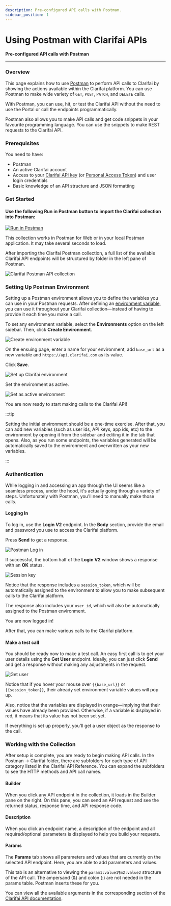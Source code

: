 ```yaml
---
description: Pre-configured API calls with Postman.
sidebar_position: 1
---
```


# Using Postman with Clarifai APIs

**Pre-configured API calls with Postman**
<hr />

### **Overview**

This page explains how to use [Postman](https://www.postman.com/) to perform API calls to Clarifai by showing the actions available within the Clarifai platform. You can use Postman to make wide variety of `GET`, `POST`, `PATCH`, and `DELETE` calls.

With Postman, you can use, hit, or test the Clarifai API without the need to use the Portal or call the endpoints programmatically. 

Postman also allows you to make API calls and get code snippets in your favourite programming language. You can use the snippets to make REST requests to the Clarifai API. 

### Prerequisites

You need to have:

* Postman
* An active Clarifai account
* Access to your [Clarifai API key](https://docs.clarifai.com/clarifai-basics/authentication/app-specific-api-keys) (or [Personal Access Token](https://docs.clarifai.com/clarifai-basics/authentication/personal-access-tokens)) and user login credentials
* Basic knowledge of an API structure and JSON formatting

### Get Started 

#### Use the following Run in Postman button to import the Clarifai collection into Postman: 

[![Run in Postman](https://run.pstmn.io/button.svg)](https://app.getpostman.com/run-collection/8c7850b96f74d0fc03c0)

This collection works in Postman for Web or in your local Postman application. It may take several seconds to load.

After importing the Clarifai Postman collection, a full list of the available Clarifai API endpoints will be structured by folder in the left pane of Postman.

![Clarifai Postman API collection](/img/postman/clarifai_postman_api_collection.png)

### Setting Up Postman Environment 

Setting up a Postman environment allows you to define the variables you can use in your Postman requests. After defining an [environment variable](https://learning.postman.com/docs/sending-requests/managing-environments/), you can use it throughout your Clarifai collection—instead of having to provide it each time you make a call. 

To set any environment variable, select the **Environments** option on the left sidebar. Then, click **Create Environment**. 

![Create environment variable](/img/postman/create_environment_variable.png)

On the ensuing page, enter a name for your environment, add `base_url` as a new variable and `https://api.clarifai.com` as its value. 

Click **Save**. 

![Set up Clarifai environment](/img/postman/clarifai_environment_base_url.png)

Set the environment as active.

![Set as active environment](/img/postman/set_as_active_environment.png)

You are now ready to start making calls to the Clarifai API!

:::tip

Setting the initial environment should be a one-time exercise. After that, you can add new variables (such as user ids, API keys, app ids, etc) to the environment by opening it from the sidebar and editing it in the tab that opens. Also, as you run some endpoints, the variables generated will be automatically saved to the environment and overwritten as your new variables. 

:::

### Authentication

While logging in and accessing an app through the UI seems like a seamless process, under the hood, it's actually going through a variety of steps. Unfortunately with Postman, you'll need to manually make those calls.

#### Logging In

To log in, use the **Login V2** endpoint. In the **Body** section, provide the email and password you use to access the Clarifai platform. 

Press **Send** to get a response.

![Postman Log in](/img/postman/postman_login.png)

If successful, the bottom half of the **Login V2** window shows a response with an **OK** status.

![Session key](/img/postman/postman_session_key.png)

Notice that the response includes a `session_token`, which will be automatically assigned to the environment to allow you to make subsequent calls to the Clarifai platform. 

The response also includes your `user_id`, which will also be automatically assigned to the Postman environment.

You are now logged in! 

After that, you can make various calls to the Clarifai platform. 

#### Make a test call

You should be ready now to make a test call. An easy first call is to get your user details using the **Get User** endpoint. Ideally, you can just click **Send** and get a response without making any adjustments in the request. 

![Get user](/img/postman/get_user.png)

Notice that if you hover your mouse over `{{base_url}}` or `{{session_token}}`, their already set environment variable values will pop up. 

Also, notice that the variables are displayed in orange—implying that their values have already been provided. Otherwise, if a variable is displayed in red, it means that its value has not been set yet. 

If everything is set up properly, you'll get a user object as the response to the call. 

### Working with the Collection 

After setup is complete, you are ready to begin making API calls. In the Postman -&gt; Clarifai folder, there are subfolders for each type of API category listed in the Clarifai API Reference. You can expand the subfolders to see the HTTP methods and API call names.

#### Builder 

When you click any API endpoint in the collection, it loads in the Builder pane on the right. On this pane, you can send an API request and see the returned status, response time, and API response code.

#### Description 

When you click an endpoint name, a description of the endpoint and all required/optional parameters is displayed to help you build your requests.

#### Params 

The **Params** tab shows all parameters and values that are currently on the selected API endpoint. Here, you are able to add parameters and values.

This tab is an alternative to viewing the `param1:value1¶m2:value2` structure of the API call. The ampersand \(&\) and colon \(:\) are not needed in the params table. Postman inserts these for you.

You can view all the available arguments in the corresponding section of the [Clarifai API documentation](https://docs.clarifai.com/api-guide/api-overview).
